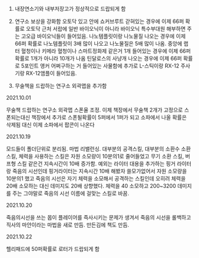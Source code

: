 1. 내장연소기와 내부저장고가 정상적으로 드랍되게 함

2. 연구소 보상을 강화함
오토닥 있고 안에 쇼커브루트 갇혀있는 경우에 이제 66퍼 확률로 오토닥 근처 서랍에 일반 바이오닉이 아니라 바이오닉 특수부대원 해부하면 주는 고오급 바이오닉들이 들어있음.
나노템플릿이랑 나노물질 나오는 경우에 이제 66퍼 확률로 나노템플릿이 3배 많이 나오고 나노물질은 5배 많이 나옴.
중앙에 랩터 혈청이나 키메라 혈청이나 스마트정화제 같은거 1개 들어있는 경우에 이제 66퍼 확률로 1개가 아니라 10개가 나옴 
틴달로스의 사냥개 나오는 경우에 이제 66퍼 확률로 5포인트 앵커 어쩌구하는 거 들어있는 사물함에 추가로 L-스틱이랑 RX-12 주사기랑 RX-12앰플이 들어있음.

3. 무술책을 드랍하는 연구소 외곽맵을 추가함



2021.10.01

무술책 드랍하는 연구소 외곽맵 스폰율 조정.
이제 책장에서 무술책 2개가 고정으로 스폰되는대신 책장에서 추가로 스폰될확률이 5퍼에서 1퍼가 되고 소파에서 나올 확률은 삭제됨
대신 이제 소파에서 팝콘이 나온다

2021.10.19

모드들이 폴더단위로 분리됨. 마법 리밸런싱.
대부분의 공격스킬, 대부분의 소환수 소환 스킬, 체력을 사용하는 스킬은 자원 소모량이 10분의1로 줄어들었고
무기 소환 스킬, 버프형 스킬 같은건 지속시간이 10배 증가함.
예외는 라이터 대용을 추가하는 핑거 라이터랑 죽음의 시선인데 핑거라이터는 지속시간 10배 해봤자 쓸모가없어서 자원 소모량을 10분의1 했고
죽음의 시선은 자기 체력을 소모해서 공격하는 스킬인데 오히려 체력을 20배 소모하는 대신 데미지도 20배 상향했다.
체력을 40 소모하고 200~3200 데미지를 주는 그야말로 죽음의 시선 이름에 걸맞는 스킬로 바꿈.

2021.10.20

죽음의시선을 쓰는 몹이 플레이어를 즉사시키는 문제가 생겨서 죽음의 시선을 롤백하고 직사의 마안이라는 마법을 새로 만듬. 만든김에 책도 만듬.

2021.10.22

헬리패드에 50퍼확률로 로터가 드랍되게 함